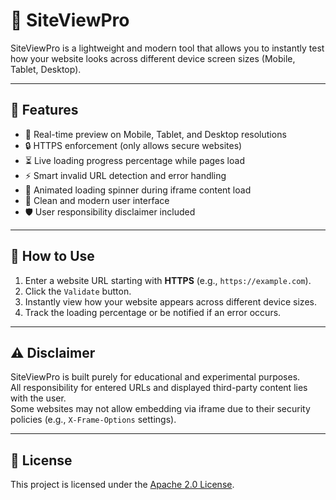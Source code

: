 # 📱 SiteViewPro

SiteViewPro is a lightweight and modern tool that allows you to instantly test how your website looks across different device screen sizes (Mobile, Tablet, Desktop).

---

## 🚀 Features

- 📏 Real-time preview on Mobile, Tablet, and Desktop resolutions
- 🔒 HTTPS enforcement (only allows secure websites)
- ⏳ Live loading progress percentage while pages load
- ⚡ Smart invalid URL detection and error handling
- 🔄 Animated loading spinner during iframe content load
- 🎨 Clean and modern user interface
- 🛡️ User responsibility disclaimer included

---

## 🎯 How to Use

1. Enter a website URL starting with **HTTPS** (e.g., `https://example.com`).
2. Click the `Validate` button.
3. Instantly view how your website appears across different device sizes.
4. Track the loading percentage or be notified if an error occurs.

---

## ⚠️ Disclaimer

SiteViewPro is built purely for educational and experimental purposes.  
All responsibility for entered URLs and displayed third-party content lies with the user.  
Some websites may not allow embedding via iframe due to their security policies (e.g., `X-Frame-Options` settings).

---

## 📄 License

This project is licensed under the [Apache 2.0 License](LICENSE).
